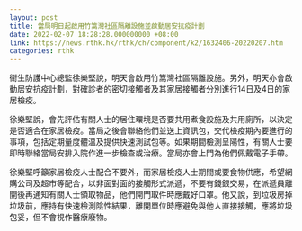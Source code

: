 ```yaml
---
layout: post
title: 當局明日起啟用竹篙灣社區隔離設施並啟動居安抗疫計劃
date: 2022-02-07 18:28:28.000000000 +08:00
link: https://news.rthk.hk/rthk/ch/component/k2/1632406-20220207.htm
categories: rthk
---
```


衞生防護中心總監徐樂堅說，明天會啟用竹篙灣社區隔離設施。另外，明天亦會啟動居安抗疫計劃，對確診者的密切接觸者及其家居接觸者分別進行14日及4日的家居檢疫。

徐樂堅說，會先評估有關人士的居住環境是否要共用煮食設施及共用廁所，以決定是否適合在家居檢疫。當局之後會聯絡他們並送上資訊包，交代檢疫期內要進行的事項，包括定期量度體温及提供快速測試包等。如果期間檢測呈陽性，有關人士要即時聯絡當局安排入院作進一步檢查或治療。當局亦會上門為他們佩戴電子手帶。

徐樂堅呼籲家居檢疫人士配合不要外，而家居檢疫人士期間或要食物供應，希望網購公司及超市等配合，以非面對面的接觸形式派遞，不要有錢銀交易，在派遞員離開後再通知有關人士領取物品，他們開門取件時應戴好口罩。他又說，到垃圾房掉垃圾前，應持有快速檢測陰性結果，離開單位時應避免與他人直接接觸，應將垃圾包妥，但不會視作醫療廢物。

